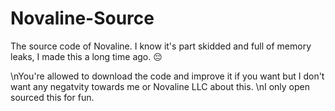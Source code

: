 # Novaline-Source
The source code of Novaline. I know it's part skidded and full of memory leaks, I made this a long time ago. :pensive:

\nYou're allowed to download the code and improve it if you want but I don't want any negatvity towards me or Novaline LLC about this.
\nI only open sourced this for fun.

